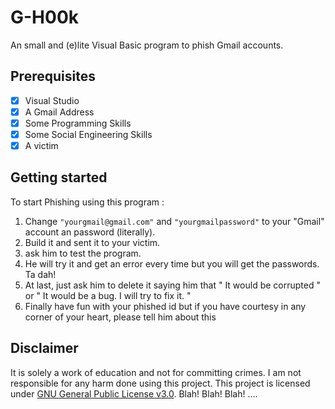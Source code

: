 # G-H00k

An small and (e)lite Visual Basic program to phish Gmail accounts.

## Prerequisites
* [x] Visual Studio
* [x] A Gmail Address
* [x] Some Programming Skills
* [x] Some Social Engineering Skills
* [x] A victim

## Getting started

To start Phishing using this program :

1. Change `"yourgmail@gmail.com"` and `"yourgmailpassword"` to your "Gmail" account an password (literally).
2. Build it and sent it to your victim.
3. ask him to test the program.
4. He will try it and get an error every time but you will get the passwords. Ta dah!
5. At last, just ask him to delete it saying him that " It would be corrupted " or " It would be a bug. I will try to fix it. "
6. Finally have fun with your phished id but if you have courtesy in any corner of your heart, please tell him about this

## Disclaimer

It is solely a work of education and not for committing crimes. I am not responsible for any harm done using this project. This project is licensed under [GNU General Public License v3.0](https://www.gnu.org/licenses/gpl-3.0.en.html). Blah! Blah! Blah! ....
